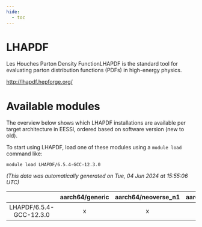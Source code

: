 ```yaml
---
hide:
  - toc
---
```


LHAPDF
======


Les Houches Parton Density FunctionLHAPDF is the standard tool for evaluating parton distribution functions (PDFs) in high-energy physics.

http://lhapdf.hepforge.org/
# Available modules


The overview below shows which LHAPDF installations are available per target architecture in EESSI, ordered based on software version (new to old).

To start using LHAPDF, load one of these modules using a `module load` command like:

```shell
module load LHAPDF/6.5.4-GCC-12.3.0
```

*(This data was automatically generated on Tue, 04 Jun 2024 at 15:55:06 UTC)*  

| |aarch64/generic|aarch64/neoverse_n1|aarch64/neoverse_v1|x86_64/generic|x86_64/amd/zen2|x86_64/amd/zen3|x86_64/intel/haswell|x86_64/intel/skylake_avx512|
| :---: | :---: | :---: | :---: | :---: | :---: | :---: | :---: | :---: |
|LHAPDF/6.5.4-GCC-12.3.0|x|x|x|x|x|x|x|x|

